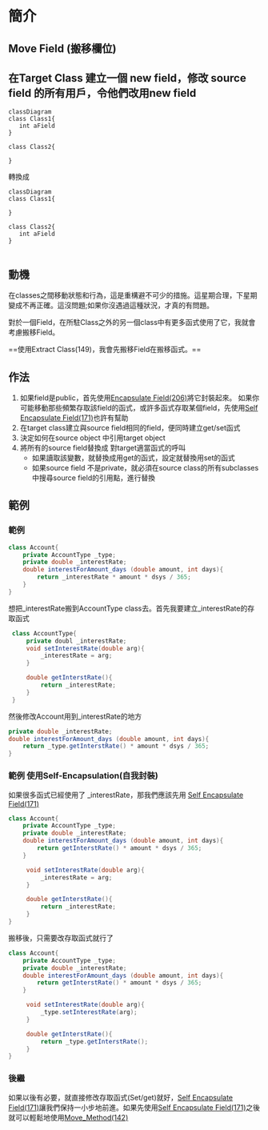 # 簡介

## Move Field (搬移欄位)

## 在Target Class 建立一個 new field，修改 source field 的所有用戶，令他們改用new field

``` mermaid
classDiagram
class Class1{
   int aField
}

class Class2{
 
}

```

轉換成

``` mermaid
classDiagram
class Class1{
 
}

class Class2{
   int aField
}


```

## 動機

在classes之間移動狀態和行為，這是重構避不可少的措施。這星期合理，下星期變成不再正確。這沒問題;如果你沒遇過這種狀況，才真的有問題。

對於一個Field，在所駐Class之外的另一個class中有更多函式使用了它，我就會考慮搬移Field。

==使用Extract Class(149)，我會先搬移Field在搬移函式。==

## 作法

1. 如果field是public，首先使用[Encapsulate Field(206)](/doc/(206)Encapsulate_Field.md)將它封裝起來。
   如果你可能移動那些頻繁存取該field的函式，或許多函式存取某個field，先使用[Self Encapsulate Field(171)](/doc/(206)Encapsulate_Field.md)也許有幫助
2. 在target class建立與source field相同的field，便同時建立get/set函式
3. 決定如何在source object 中引用target  object
4. 將所有的source field替換成 對target適當函式的呼叫
    * 如果讀取該變數，就替換成用get的函式，設定就替換用set的函式
    * 如果source field 不是private，就必須在source class的所有subclasses中搜尋source field的引用點，進行替換

## 範例

### 範例

``` cs
class Account{
    private AccountType _type;
    private double _interestRate;
    double interestForAmount_days (double amount, int days){
        return _interestRate * amount * dsys / 365;
    }
}
```

想把_interestRate搬到AccountType class去。首先我要建立_interestRate的存取函式

``` cs
 class AccountType{
     private doubl _interestRate;
     void setInterestRate(double arg){
         _interestRate = arg;
     }

     double getInterstRate(){
         return _interestRate;
     }
 }
```

然後修改Account用到_interestRate的地方

```cs
private double _interestRate;
double interestForAmount_days (double amount, int days){
    return _type.getInterstRate() * amount * dsys / 365;
}
```

### 範例 使用Self-Encapsulation(自我封裝)

如果很多函式已經使用了 _interestRate，那我們應該先用 [Self Encapsulate Field(171)](/doc/(171)Self_Encapsulate_Field.md)

```cs
class Account{
    private AccountType _type;
    private double _interestRate;
    double interestForAmount_days (double amount, int days){
        return getInterstRate() * amount * dsys / 365;
    }

     void setInterestRate(double arg){
         _interestRate = arg;
     }

     double getInterstRate(){
         return _interestRate;
     }
}
```

搬移後，只需要改存取函式就行了

```cs
class Account{
    private AccountType _type;
    private double _interestRate;
    double interestForAmount_days (double amount, int days){
        return getInterstRate() * amount * dsys / 365;
    }

     void setInterestRate(double arg){
         _type.setInterestRate(arg);
     }

     double getInterstRate(){
         return _type.getInterstRate();
     }
}
```

### 後繼

如果以後有必要，就直接修改存取函式(Set/get)就好，[Self Encapsulate Field(171)](/doc/(171)Self_Encapsulate_Field.md)讓我們保持一小步地前進。如果先使用[Self Encapsulate Field(171)](/doc/(171)Self_Encapsulate_Field.md)之後就可以輕鬆地使用[Move_Method(142)](/doc/(142)Move_Method.md)